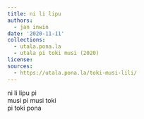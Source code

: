 ```yaml
---
title: ni li lipu
authors:
  - jan inwin
date: '2020-11-11'
collections:
  - utala.pona.la
  - utala pi toki musi (2020)
license:
sources:
  - https://utala.pona.la/toki-musi-lili/
---
```


ni li lipu pi  
musi pi musi toki  
pi toki pona
